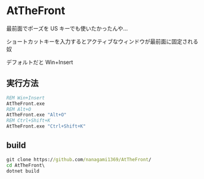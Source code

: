 # AtTheFront

最前面でポーズを US キーでも使いたかったんや…

ショートカットキーを入力するとアクティブなウィンドウが最前面に固定される奴

デフォルトだと Win+Insert

## 実行方法

```cmd
REM Win+Insert
AtTheFront.exe
REM Alt+O
AtTheFront.exe "Alt+O"
REM Ctrl+Shift+K
AtTheFront.exe "Ctrl+Shift+K"
```

## build

```cmd
git clone https://github.com/nanagami1369/AtTheFront/
cd AtTheFront\
dotnet build

```
